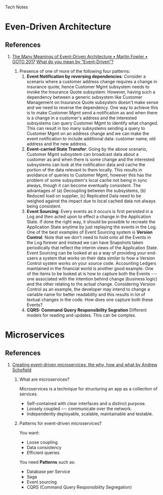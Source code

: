 Tech Notes

# Even-Driven Architecture

## References

1. [The Many Meanings of Event-Driven Architecture • Martin Fowler • GOTO
   2017](https://www.youtube.com/watch?v=STKCRSUsyP0&t=520s) [What do you mean
   by
   “Event-Driven”?](https://martinfowler.com/articles/201701-event-driven.html)

   1. Presence of one of more of the following four patterns:
	  1. **Event Notification by reversing dependencies**: Consider a scenario
	     where a customer address change requires a change in insurance quote,
	     hence Customer Mgmt subsystem needs to invoke the Insurance Quote
	     subsystem. However, having such a dependency between a generic
	     subsystem like Customer Management on Insurance Quote subsystem doesn't
	     make sense and we need to reverse the dependency. One way to achieve
	     this is to make Customer Mgmt send a notification as and when there is
	     a change in a customer's address and the interested subsystems can
	     query Customer Mgmt to identify what changed. This can result in too
	     many subsystems sending a query to Customer Mgmt on an address change
	     and we can make the event notification to include additional data:
	     customer name, old address and the new address.
	  2. **Event-carried State Transfer**: Going by the above scenario, Customer
	     Mgmt subsystem can broadcast data about a customer as and when there is
	     some change and the interested subsystems can look at the notification
	     data and cache the portion of the data relevant to them locally. This
	     results in avoidance of queries to Customer Mgmt, however this has the
	     problem of some subsystem's local cache not being in sync always,
	     though it can become eventually consistent. The advantages of (a)
	     Decoupling between the subsystems, (b) Reduced load on supplier, (c)
	     Replicated Data need to be weighed against the impact due to local
	     cached data not always being consistent.
	  3. **Event Sourcing**: Every events as it occurs is first persisted in a
	     Log and then acted upon to effect a change in the Application State. If
	     done the right way, it should be possible to recreate the Application
	     State anytime by just replaying the events in the Log. One of the best
	     examples of Event Sourcing system is **Version Control**. Note that we
	     don't need to hold onto all the Events in the Log forever and instead
	     we can have Snapshots taken periodically that reflect the interim views
	     of the Application State. Event Sourcing can be looked at as a way of
	     providing your end-users a system that works on their data similar to
	     how a Version Control system works on your source code. Accounting
	     Ledgers maintained in the financial world is another good example. One
	     of the items to be looked at is how to capture both the Events --- one
	     associated with the intention behind change (business logic) and the
	     other relating to the actual change. Considering Version Control as an
	     example, the developer may intend to change a variable name for better
	     readability and this results in lot of textual changes in the code. How
	     does one capture both these Events?
	  4. **CQRS: Command Query Responsibility Segration** Different models for
	     reading and updates. This can be complex.

# Microservices

## References

1. [Creating event-driven microservices: the why, how and what by Andrew
   Schofield](https://www.youtube.com/watch?v=ksRCq0BJef8)

   1. What are microservices?

      Microservices is a technique for structuring an app as a collection of
      services.
	  * Self-contained with clear interfaces and a distinct purpose.
	  * Loosely coupled --- communicate over the network.
	  * Independently deployable, scalable, maintainable and testable.

   2. Patterns for event-driven microservices?

      You want:
	  * Loose coupling
	  * Data consistency
	  * Efficient queries

	  You need **Patterns** such as:
	  * Database per Service
	  * Saga
	  * Event sourcing
	  * CQRS (Command Query Responsibility Segregation)
